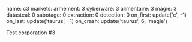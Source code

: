 name: c3
markets:
    armement: 3
    cyberware: 3
    alimentaire: 3
    magie: 3
datasteal: 0
sabotage: 0
extraction: 0
detection: 0
on_first:
    update('c', -1)
on_last:
    update('taurus', -1)
on_crash:
    update('taurus', 6, 'magie')

Test corporation #3
